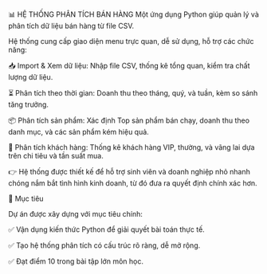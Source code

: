 📊 HỆ THỐNG PHÂN TÍCH BÁN HÀNG
Một ứng dụng Python giúp quản lý và phân tích dữ liệu bán hàng từ file CSV.

Hệ thống cung cấp giao diện menu trực quan, dễ sử dụng, hỗ trợ các chức năng:

📥 Import & Xem dữ liệu: Nhập file CSV, thống kê tổng quan, kiểm tra chất lượng dữ liệu.

⏳ Phân tích theo thời gian: Doanh thu theo tháng, quý, và tuần, kèm so sánh tăng trưởng.

📦 Phân tích sản phẩm: Xác định Top sản phẩm bán chạy, doanh thu theo danh mục, và các sản phẩm kém hiệu quả.

👥 Phân tích khách hàng: Thống kê khách hàng VIP, thường, và vãng lai dựa trên chi tiêu và tần suất mua.

👉 Hệ thống được thiết kế để hỗ trợ sinh viên và doanh nghiệp nhỏ nhanh chóng nắm bắt tình hình kinh doanh, từ đó đưa ra quyết định chính xác hơn.

🎯 Mục tiêu

Dự án được xây dựng với mục tiêu chính:

✅ Vận dụng kiến thức Python để giải quyết bài toán thực tế.

✅ Tạo hệ thống phân tích có cấu trúc rõ ràng, dễ mở rộng.

✅ Đạt điểm 10 trong bài tập lớn môn học.


